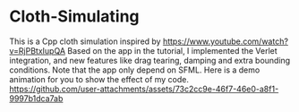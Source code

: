 # Cloth-Simulating
This is a Cpp cloth simulation inspired by https://www.youtube.com/watch?v=RjPBtxIupQA
Based on the app in the tutorial, I implemented the Verlet integration, and new features like drag tearing, damping and extra bounding conditions.
Note that the app only depend on SFML.
Here is a demo animation for you to show the effect of my code.  
https://github.com/user-attachments/assets/73c2cc9e-46f7-46e0-a8f1-9997b1dca7ab

